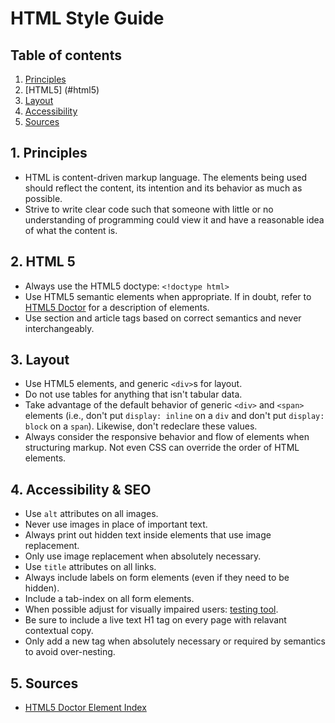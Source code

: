 # HTML Style Guide

## Table of contents

1.  [Principles](#principles)
2.  [HTML5] (#html5)
3.  [Layout](#layout)
4.  [Accessibility](#accessibility)
5.  [Sources](#sources)

<a name="principles"></a>
## 1. Principles

* HTML is content-driven markup language. The elements being used should reflect the content, its intention and its behavior as much as possible.
* Strive to write clear code such that someone with little or no understanding of programming could view it and have a reasonable idea of what the content is.


<a name="html5"></a>
## 2. HTML 5

* Always use the HTML5 doctype: `<!doctype html>`
* Use HTML5 semantic elements when appropriate. If in doubt, refer to [HTML5 Doctor](http://html5doctor.com/element-index/) for a description of elements.
* Use section and article tags based on correct semantics and never interchangeably.

<a name="layout"></a>
## 3. Layout

* Use HTML5 elements, and generic `<div>`s for layout.
* Do not use tables for anything that isn't tabular data.
* Take advantage of the default behavior of generic `<div>` and `<span>` elements (i.e., don't put `display: inline` on a `div` and don't put `display: block` on a `span`). Likewise, don't redeclare these values.
* Always consider the responsive behavior and flow of elements when structuring markup. Not even CSS can override the order of HTML elements.
  
<a name="accessibility"></a>
## 4. Accessibility & SEO

* Use `alt` attributes on all images.
* Never use images in place of important text.
* Always print out hidden text inside elements that use image replacement.
* Only use image replacement when absolutely necessary.
* Use `title` attributes on all links.
* Always include labels on form elements (even if they need to be hidden).
* Include a tab-index on all form elements.
* When possible adjust for visually impaired users: [testing tool](https://chrome.google.com/webstore/search/NoCoffee%20Vision%20Simulator?hl=en&gl=US).
* Be sure to include a live text H1 tag on every page with relavant contextual copy.
* Only add a new tag when absolutely necessary or required by semantics to avoid over-nesting.

<a name="sources"></a>
## 5. Sources

* [HTML5 Doctor Element Index](http://html5doctor.com/element-index/)
